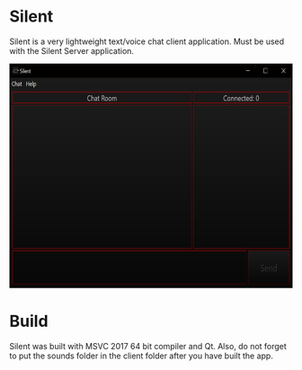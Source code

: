# Silent
Silent is a very lightweight text/voice chat client application. Must be used with the Silent Server application. 
<p align="center">
  <img width="550" height="400" src="screenshot.png">
</p>

# Build
Silent was built with MSVC 2017 64 bit compiler and Qt.
Also, do not forget to put the sounds folder in the client folder after you have built the app.